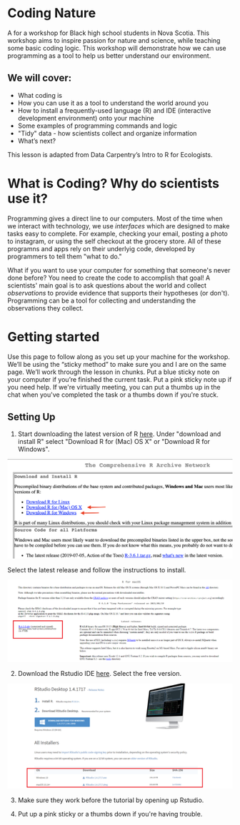 # Coding Nature
A for a workshop for Black high school students in Nova Scotia. This workshop aims to inspire passion for nature and science, while teaching some basic coding logic. This workshop will demonstrate how we can use programming as a tool to help us better understand our environment.


## We will cover:

+ What coding is
+ How you can use it as a tool to understand the world around you
+ How to install a frequently-used language (R) and IDE (interactive development environment) onto your machine 
+ Some examples of programming commands and logic
+ "Tidy" data - how scientists collect and organize information
+ What’s next?


This lesson is adapted from Data Carpentry’s Intro to R for Ecologists. 



# What is Coding? Why do scientists use it?

Programming gives a direct line to our computers. Most of the time when we interact with technology, we use *interfaces* which are designed to make tasks easy to complete. For example, checking your email, posting a photo to instagram, or using the self checkout at the grocery store. All of these programns and apps rely on their underlyig code, developed by programmers to tell them "what to do."

What if you want to use your computer for something that someone's never done before? You need to create the code to accomplish that goal! A scientists' main goal is to ask questions about the world and collect *observations* to provide evidence that supports their hypotheses (or don't). Programming can be a tool for collecting and understanding the observations they collect. 


# Getting started

 Use this page to follow along as you set up your machine for the workshop. We’ll be using the “sticky method” to make sure you and I are on the same page. We’ll work through the lesson in chunks. Put a blue sticky note on your computer if you’re finished the current task. Put a pink sticky note up if you need help. If we're virtually meeting, you can put a thumbs up in the chat when you've completed the task or a thumbs down if you're stuck. 
 
 
 ## Setting Up
 
1. Start downloading the latest version of R [here](https://cloud.r-project.org). Under "download and install R" select "Download R for (Mac) OS X" or "Download R for Windows".

  ![Download R](https://github.com/alburycatalina/Coding-Nature/blob/main/download_r.png)

Select the latest release and follow the instructions to install.

  ![Install R](https://github.com/alburycatalina/Coding-Nature/blob/main/download_r2.png)

2. Download the Rstudio IDE [here](https://www.rstudio.com/products/rstudio/download/#download). Select the free version.

  ![Install Rstudio](https://github.com/alburycatalina/Coding-Nature/blob/main/download_r3.png)

3. Make sure they work before the tutorial by opening up Rstudio. 

4. Put up a pink sticky or a thumbs down if you're having trouble. 






